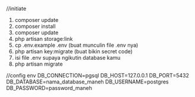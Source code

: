 //initiate
1. composer update
1. composer install
2. composer update
3. php artisan storage:link
4. cp .env.example .env (buat munculin file .env nya)
5. php artisan key:migrate (buat bikin secret code)
6. isi file .env supaya ngikutin database kamu
7. php artisan migrate



//config env
DB_CONNECTION=pgsql
DB_HOST=127.0.0.1
DB_PORT=5432
DB_DATABASE=nama_database_maneh
DB_USERNAME=postgres
DB_PASSWORD=password_maneh
